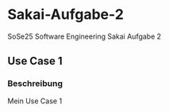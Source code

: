 # Sakai-Aufgabe-2
SoSe25 Software Engineering Sakai Aufgabe 2


## Use Case 1

### Beschreibung

Mein Use Case 1
